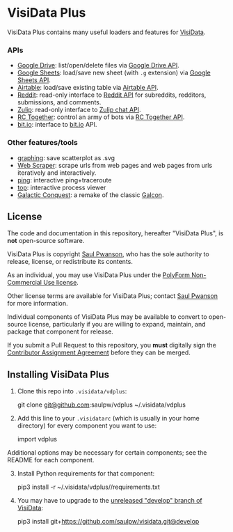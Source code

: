 # VisiData Plus

VisiData Plus contains many useful loaders and features for [VisiData](https://visidata.org).

### APIs

- [Google Drive](https://github.com/saulpw/vdplus/tree/develop/api/google): list/open/delete files via [Google Drive API](https://developers.google.com/drive/).
- [Google Sheets](https://github.com/saulpw/vdplus/tree/develop/api/google): load/save new sheet (with `.g` extension) via [Google Sheets API](https://developers.google.com/sheets/).
- [Airtable](https://github.com/saulpw/vdplus/tree/develop/api/airtable): load/save existing table via [Airtable API](https://airtable.com/api).
- [Reddit](https://github.com/saulpw/vdplus/tree/develop/api/reddit): read-only interface to [Reddit API](https://www.reddit.com/dev/api) for subreddits, redditors, submissions, and comments.
- [Zulip](https://github.com/saulpw/vdplus/tree/develop/api/zulip): read-only interface to [Zulip chat API](https://github.com/zulip/zulip).
- [RC Together](https://github.com/saulpw/vdplus/tree/develop/api/rctogether): control an army of bots via [RC Together API](https://docs.rctogether.com/).
- [bit.io](https://github.com/saulpw/vdplus/tree/develop/api/bitio): interface to [bit.io](https://bit.io) API.

### Other features/tools

- [graphing](https://github.com/saulpw/vdplus/tree/develop/graphing): save scatterplot as .svg
- [Web Scraper](https://github.com/saulpw/vdplus/tree/develop/scraper): scrape urls from web pages and web pages from urls iteratively and interactively.
- [ping](https://github.com/saulpw/vdplus/tree/develop/ping): interactive ping+traceroute
- [top](https://github.com/saulpw/vdplus/tree/develop/top): interactive process viewer
- [Galactic Conquest](https://github.com/saulpw/vdplus/tree/develop/galcon): a remake of the classic [Galcon](http://www.galcon.com/classic/history.html).

## License

The code and documentation in this repository, hereafter "VisiData Plus", is **not** open-source software.

VisiData Plus is copyright [Saul Pwanson](https://github.com/saulpw), who has the sole authority to release, license, or redistribute its contents.

As an individual, you may use VisiData Plus under the [PolyForm Non-Commercial Use license](LICENSE.polyform-non-commercial.txt).

Other license terms are available for VisiData Plus; contact [Saul Pwanson](mailto:vdplus@saul.pw) for more information.

Individual components of VisiData Plus may be available to convert to open-source license, particularly if you are willing to expand, maintain, and package that component for release.

If you submit a Pull Request to this repository, you **must** digitally sign the [Contributor Assignment Agreement](https://github.com/saulpw/vdplus/tree/develop/CONTRIBUTING.md) before they can be merged.

## Installing VisiData Plus

1. Clone this repo into `.visidata/vdplus`:

    git clone git@github.com:saulpw/vdplus ~/.visidata/vdplus

2. Add this line to your `.visidatarc` (which is usually in your home directory) for every component you want to use:

    import vdplus

Additional options may be necessary for certain components; see the README for each component.

3. Install Python requirements for that component:

    pip3 install -r ~/.visidata/vdplus/<component>/requirements.txt

4. You may have to upgrade to the [unreleased "develop" branch of VisiData](https://github.com/saulpw/visidata/tree/develop):

    pip3 install git+https://github.com/saulpw/visidata.git@develop
